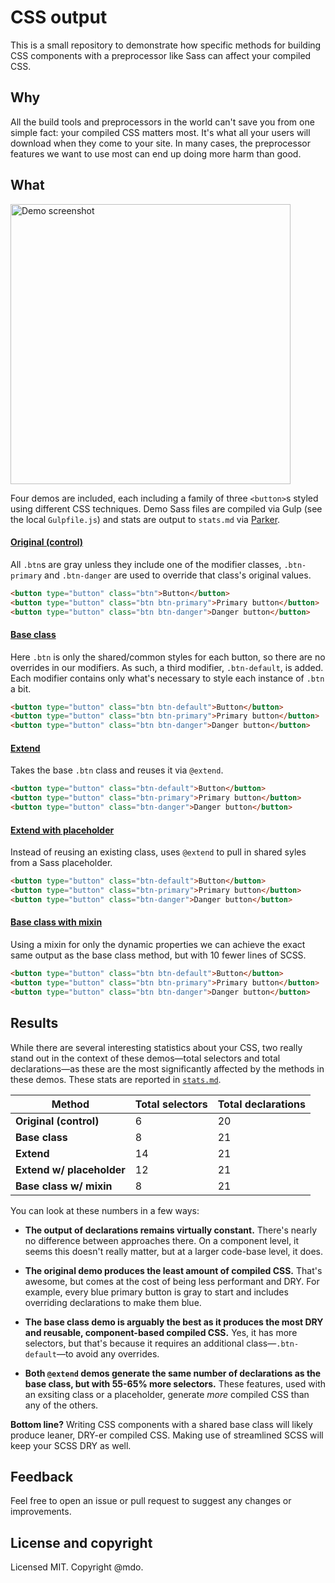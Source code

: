 # CSS output

This is a small repository to demonstrate how specific methods for building CSS components with a preprocessor like Sass can affect your compiled CSS.

## Why

All the build tools and preprocessors in the world can't save you from one simple fact: your compiled CSS matters most. It's what all your users will download when they come to your site. In many cases, the preprocessor features we want to use most can end up doing more harm than good.

## What

<img width="448" alt="Demo screenshot" src="https://cloud.githubusercontent.com/assets/98681/8786621/08732d30-2ee4-11e5-9311-afc46e3ede92.png">

Four demos are included, each including a family of three `<button>`s styled using different CSS techniques. Demo Sass files are compiled via Gulp (see the local `Gulpfile.js`) and stats are output to `stats.md` via [Parker](https://github.com/katiefenn/parker).

#### [Original (control)](01-original/original.scss)

All `.btn`s are gray unless they include one of the modifier classes, `.btn-primary` and `.btn-danger` are used to override that class's original values.

```html
<button type="button" class="btn">Button</button>
<button type="button" class="btn btn-primary">Primary button</button>
<button type="button" class="btn btn-danger">Danger button</button>
```

#### [Base class](02-base/base.scss)

Here `.btn` is only the shared/common styles for each button, so there are no overrides in our modifiers. As such, a third modifier, `.btn-default`, is added. Each modifier contains only what's necessary to style each instance of `.btn` a bit.

```html
<button type="button" class="btn btn-default">Button</button>
<button type="button" class="btn btn-primary">Primary button</button>
<button type="button" class="btn btn-danger">Danger button</button>
```

#### [Extend](03-extend/extend.scss)

Takes the base `.btn` class and reuses it via `@extend`.

```html
<button type="button" class="btn-default">Button</button>
<button type="button" class="btn-primary">Primary button</button>
<button type="button" class="btn-danger">Danger button</button>
```

#### [Extend with placeholder](04-placeholder/placeholder.scss)

Instead of reusing an existing class, uses `@extend` to pull in shared syles from a Sass placeholder.

```html
<button type="button" class="btn-default">Button</button>
<button type="button" class="btn-primary">Primary button</button>
<button type="button" class="btn-danger">Danger button</button>
```

#### [Base class with mixin](05-base-mixin/base-mixin.scss)

Using a mixin for only the dynamic properties we can achieve the exact same output as the base class method, but with 10 fewer lines of SCSS.

```html
<button type="button" class="btn btn-default">Button</button>
<button type="button" class="btn btn-primary">Primary button</button>
<button type="button" class="btn btn-danger">Danger button</button>
```

## Results

While there are several interesting statistics about your CSS, two really stand out in the context of these demos—total selectors and total declarations—as these are the most significantly affected by the methods in these demos. These stats are reported in [`stats.md`](stats.md).

| Method | Total selectors | Total declarations |
| --- | --- | --- |
| **Original (control)** | 6 | 20 |
| **Base class** | 8 | 21 |
| **Extend** | 14 | 21 |
| **Extend w/ placeholder** | 12 | 21 |
| **Base class w/ mixin** | 8 | 21 |

You can look at these numbers in a few ways:

- **The output of declarations remains virtually constant.** There's nearly no difference between approaches there. On a component level, it seems this doesn't really matter, but at a larger code-base level, it does.

- **The original demo produces the least amount of compiled CSS.** That's awesome, but comes at the cost of being less performant and DRY. For example, every blue primary button is gray to start and includes overriding declarations to make them blue.

- **The base class demo is arguably the best as it produces the most DRY and reusable, component-based compiled CSS.** Yes, it has more selectors, but that's because it requires an additional class—`.btn-default`—to avoid any overrides.

- **Both `@extend` demos generate the same number of declarations as the base class, but with 55-65% more selectors.** These features, used with an exsiting class or a placeholder, generate *more* compiled CSS than any of the others.

**Bottom line?** Writing CSS components with a shared base class will likely produce leaner, DRY-er compiled CSS. Making use of streamlined SCSS will keep your SCSS DRY as well.

## Feedback

Feel free to open an issue or pull request to suggest any changes or improvements.

## License and copyright

Licensed MIT. Copyright @mdo.
